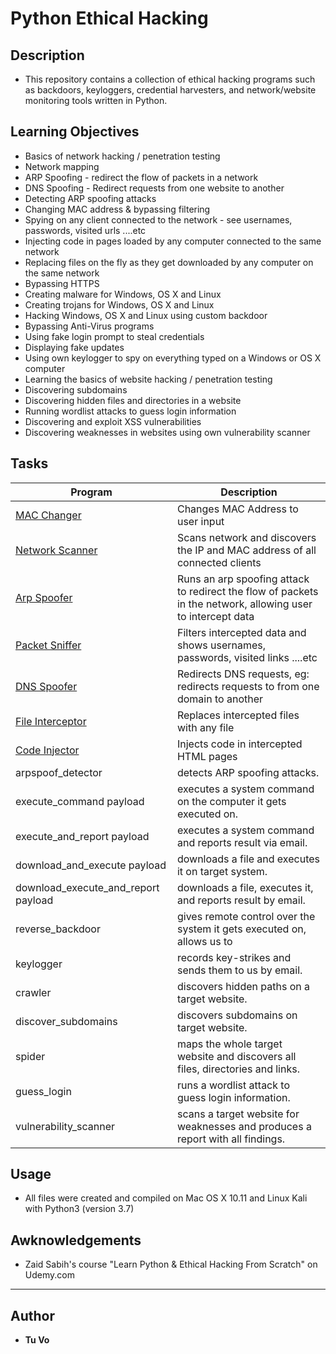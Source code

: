 # Python Ethical Hacking

## Description

* This repository contains a collection of ethical hacking programs such as backdoors, keyloggers, credential harvesters, and network/website monitoring tools written in Python.

## Learning Objectives

* Basics of network hacking / penetration testing
* Network mapping
* ARP Spoofing - redirect the flow of packets in a network
* DNS Spoofing - Redirect requests from one website to another
* Detecting ARP spoofing attacks
* Changing MAC address & bypassing filtering
* Spying on any client connected to the network - see usernames, passwords, visited urls ....etc
* Injecting code in pages loaded by any computer connected to the same network
* Replacing files on the fly as they get downloaded by any computer on the same network
* Bypassing HTTPS
* Creating malware for Windows, OS X and Linux
* Creating trojans for Windows, OS X and Linux
* Hacking Windows, OS X and Linux using custom backdoor
* Bypassing Anti-Virus programs
* Using fake login prompt to steal credentials
* Displaying fake updates
* Using own keylogger to spy on everything typed on a Windows or OS X computer
* Learning the basics of website hacking / penetration testing
* Discovering subdomains
* Discovering hidden files and directories in a website
* Running wordlist attacks to guess login information
* Discovering and exploit XSS vulnerabilities
* Discovering weaknesses in websites using own vulnerability scanner

## Tasks

| Program           | Description                                                                                               |
|-------------------|-----------------------------------------------------------------------------------------------------------|
| [MAC Changer](./mac_changer.py) | Changes MAC Address to user input |
| [Network Scanner](./network_scanner.py) | Scans network and discovers the IP and MAC address of all connected clients |
| [Arp Spoofer](./arp_spoofer.py) | Runs an arp spoofing attack to redirect the flow of packets in the network, allowing user to intercept data |
| [Packet Sniffer](./packet_sniffer.py) | Filters intercepted data and shows usernames, passwords, visited links ....etc |
| [DNS Spoofer](./dns_spoofer.py) | Redirects DNS requests, eg: redirects requests to from one domain to another |
| [File Interceptor](./file_interceptor.py)  | Replaces intercepted files with any file |
| [Code Injector](./code_injector.py) | Injects code in intercepted HTML pages |
| arpspoof_detector | detects ARP spoofing attacks.                                                                             |
| execute_command payload | executes a system command on the computer it gets executed on. |
| execute_and_report payload | executes a system command and reports result via email. |
| download_and_execute payload | downloads a file and executes it on target system. |
| download_execute_and_report payload | downloads a file, executes it, and reports result by email. |
| reverse_backdoor | gives remote control over the system it gets executed on, allows us to |
| keylogger | records key-strikes and sends them to us by email. |
| crawler | discovers hidden paths on a target website. |
| discover_subdomains | discovers subdomains on target website. |
| spider | maps the whole target website and discovers all files, directories and links. |
| guess_login | runs a wordlist attack to guess login information. |
| vulnerability_scanner | scans a target website for weaknesses and produces a report with all findings. |

## Usage

* All files were created and compiled on Mac OS X 10.11 and Linux Kali with Python3 (version 3.7)

## Awknowledgements

* Zaid Sabih's course "Learn Python & Ethical Hacking From Scratch" on Udemy.com

---

## Author

* __Tu Vo__
